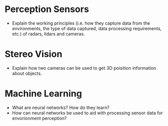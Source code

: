 # Perception Sensors
- Explain the working principles (i.e. how they capture data from the environments, the type of data captured, data processing requirements, etc.) of radars, lidars and cameras.

# Stereo Vision
- Explain how two cameras can be used to get 3D poisition information about objects.

# Machine Learning
- What are neural networks? How do they learn?
- How can neural networks be used to aid with processing sensor data for envorionment perception?
